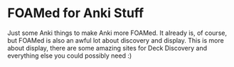 # FOAMed for Anki Stuff

Just some Anki things to make Anki more FOAMed. It already is, of course, but FOAMed is also an awful lot about discovery and display. This is more about display, there are some amazing sites for Deck Discovery and everything else you could possibly need :)